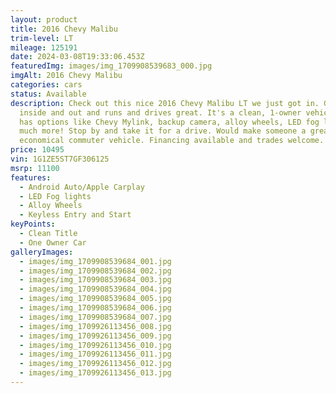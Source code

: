 ```yaml
---
layout: product
title: 2016 Chevy Malibu
trim-level: LT
mileage: 125191
date: 2024-03-08T19:33:06.453Z
featuredImg: images/img_1709908539683_000.jpg
imgAlt: 2016 Chevy Malibu
categories: cars
status: Available
description: Check out this nice 2016 Chevy Malibu LT we just got in. Good shape
  inside and out and runs and drives great. It's a clean, 1-owner vehicle. It
  has options like Chevy Mylink, backup camera, alloy wheels, LED fog lights and
  much more! Stop by and take it for a drive. Would make someone a great
  economical commuter vehicle. Financing available and trades welcome.
price: 10495
vin: 1G1ZE5ST7GF306125
msrp: 11100
features:
  - Android Auto/Apple Carplay
  - LED Fog lights
  - Alloy Wheels
  - Keyless Entry and Start
keyPoints:
  - Clean Title
  - One Owner Car
galleryImages:
  - images/img_1709908539684_001.jpg
  - images/img_1709908539684_002.jpg
  - images/img_1709908539684_003.jpg
  - images/img_1709908539684_004.jpg
  - images/img_1709908539684_005.jpg
  - images/img_1709908539684_006.jpg
  - images/img_1709908539684_007.jpg
  - images/img_1709926113456_008.jpg
  - images/img_1709926113456_009.jpg
  - images/img_1709926113456_010.jpg
  - images/img_1709926113456_011.jpg
  - images/img_1709926113456_012.jpg
  - images/img_1709926113456_013.jpg
---
```

